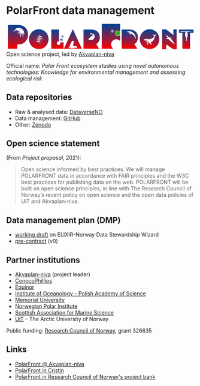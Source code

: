 # PolarFront data management

![PolarFront logo](./logo/polarfront_logo_wide_v2_120h.png)
Open science project, led by [Akvaplan-niva](https://www.akvaplan.niva.no/)

Official name: _Polar Front ecosystem studies using novel autonomous technologies: Knowledge for environmental management and assessing ecological risk_

## Data repositories

- Raw & analysed data: [DataverseNO](https://dataverse.no/dataverse/polarfront)
- Data management: [GitHub](https://github.com/akvaplan-niva/polarfront)
- Other: [Zenodo](https://zenodo.org/communities/polarfront)

## Open science statement

(From _Project proposal_, 2021):

> Open science informed by best practices.
> We will manage POLARFRONT data in accordance with FAIR principles and the W3C best practices for publishing data on the web.
> POLARFRONT will be built on open science principles, in line with The Research Council of Norway’s recent policy on open science and the open data policies of UiT and Akvaplan-niva.

## Data management plan (DMP)

- [working draft](https://elixir-no.ds-wizard.org/projects/873c2b7c-3baf-4c5f-ae24-75b8d7bf4e02) on ELIXIR-Norway Data Stewardship Wizard
- [pre-contract](https://github.com/akvaplan-niva/polarfront/blob/38f363e5aefd6183716624984c91ae55f6865bd1/dmp.md) (v0)

## Partner institutions

- [Akvaplan-niva](https://akvaplan.niva.no) (project leader)
- [ConocoPhillips](https://www.conocophillips.com)
- [Equinor](https://equinor.com/)
- [Institute of Oceanology – Polish Academy of Science](https://iopan.gda.pl)
- [Memorial University](https://mun.ca)
- [Norwegian Polar Institute](https://npolar.no)
- [Scottish Association for Marine Science](https://sams.ac.uk)
- [UiT](https://uit.no) – The Arctic University of Norway

Public funding: [Research Council of Norway](https://forskningsradet.no), grant 326635

## Links

- [PolarFront @ Akvaplan-niva](https://www.akvaplan.niva.no/en/projects-networks/polar-front-ecology/)
- [PolarFront in Cristin](https://app.cristin.no/projects/show.jsf?id=2524794)
- [PolarFront in Research Council of Norway's project bank](https://prosjektbanken.forskningsradet.no/en/project/FORISS/326635)
